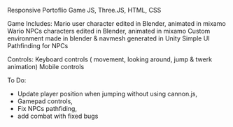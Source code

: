 Responsive Portoflio Game
JS, Three.JS, HTML, CSS

Game Includes: 
  Mario user character edited in Blender, animated in mixamo
  Wario NPCs characters edited in Blender, animated in mixamo
  Custom environment made in blender & navmesh generated in Unity
  Simple UI
  Pathfinding for NPCs
  
 
Controls: 
  Keyboard controls ( movement, looking around, jump & twerk animation)
  Mobile controls

To Do:
  - Update player position when jumping without using cannon.js,
  - Gamepad controls,
  - Fix NPCs pathfiding,
  - add combat with fixed bugs

